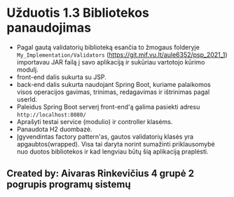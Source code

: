 # Užduotis 1.3 Bibliotekos panaudojimas

* Pagal gautą validatorių biblioteką esančia to žmogaus folderyje `My_Implementation/Validators` (https://git.mif.vu.lt/aule6352/psp_2021_1) importavau JAR failą į savo aplikaciją ir sukūriau vartotojo kūrimo modulį.
* front-end dalis sukurta su JSP.
* back-end dalis sukurta naudojant Spring Boot, kuriame palaikomos visos operacijos gavimas, trinimas, redagavimas ir ištrinimas pagal userId.
* Paleidus Spring Boot serverį front-end'ą galima pasiekti adresu `http://localhost:8080/`
* Aprašyti testai service (modulio) ir controller klasėms.
* Panaudota H2 duombazė.
* Įgyvendintas factory pattern'as, gautos validatorių klasės yra apgaubtos(wrapped). Visa tai daryta norint sumažinti priklausomybė nuo duotos bibliotekos ir kad lengviau būtų šią aplikaciją praplėsti.

## Created by: Aivaras Rinkevičius 4 grupė 2 pogrupis programų sistemų
